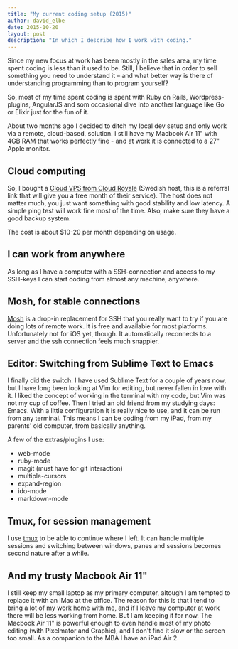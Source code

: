 ```yaml
---
title: "My current coding setup (2015)"
author: david_elbe
date: 2015-10-20
layout: post
description: "In which I describe how I work with coding."
---
```


Since my new focus at work has been mostly in the sales area, my time spent coding is less than it used to be.
Still, I believe that in order to sell something you need to understand it – and what better way is there of understanding
programming than to program yourself?

So, most of my time spent coding is spent with Ruby on Rails, Wordpress-plugins, AngularJS and som
occasional dive into another language like Go or Elixir just for the fun of it.

About two months ago I decided to ditch my local dev setup and only work via a remote, cloud-based, solution. I still have
my Macbook Air 11" with 4GB RAM that works perfectly fine - and at work it is connected to a 27" Apple monitor.

## Cloud computing

So, I bought a [Cloud VPS from Cloud Royale](https://cloudroyale.se/?ref=153613bf0ce0) (Swedish host, this is a referral link that will give you a free month of their service).
The host does not matter much, you just want something with good stability and low latency. A simple ping test will work fine most of the time. Also, make sure they have a good backup system.

The cost is about $10-20 per month depending on usage.

## I can work from anywhere

As long as I have a computer with a SSH-connection and access to my SSH-keys I can start coding from almost any machine, anywhere.

## Mosh, for stable connections

[Mosh](https://mosh.mit.edu/) is a drop-in replacement for SSH that you really want to try if you are doing lots of remote work. It is free and available for most platforms. Unfortunately not for iOS yet, though.
It automatically reconnects to a server and the ssh connection feels much snappier.

## Editor: Switching from Sublime Text to Emacs

I finally did the switch. I have used Sublime Text for a couple of years now, but I have long been looking at Vim for editing, but never fallen in love with it. I liked the concept of working in the terminal with my code, but Vim was not my cup of coffee. Then I tried an old friend from my studying days: Emacs. With a little configuration it is really nice to use, and it can be run from any terminal. This means I can be coding from my iPad, from my parents' old computer, from basically anything.

A few of the extras/plugins I use:

 * web-mode
 * ruby-mode
 * magit (must have for git interaction)
 * multiple-cursors
 * expand-region
 * ido-mode
 * markdown-mode

## Tmux, for session management

I use [tmux](https://tmux.github.io/) to be able to continue where I left. It can handle multiple sessions and switching between windows, panes and sessions becomes second nature after a while.

## And my trusty Macbook Air 11"

I still keep my small laptop as my primary computer, altough I am tempted to replace it with an iMac at the office. The reason for this is that I tend to bring a lot of my work home with me, and if I leave my computer at work there will be less working from home. But I am keeping it for now.
The Macbook Air 11" is powerful enough to even handle most of my photo editing (with Pixelmator and Graphic), and I don't find it slow or the screen too small. As a companion to the MBA I have an iPad Air 2.

